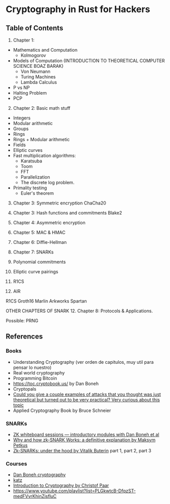 # Cryptography in Rust for Hackers

## Table of Contents

1. Chapter 1: 
- Mathematics and Computation 
    - Kolmogorov
- Models of Computation (INTRODUCTION TO THEORETICAL COMPUTER SCIENCE BOAZ BARAK)
    - Von Neumann
    - Turing Machines
    - Lambda Calculus
- P vs NP
- Halting Problem
- PCP

2. Chapter 2: Basic math stuff
- Integers
- Modular arithmetic
- Groups
- Rings
- Rings + Modular arithmetic
- Fields
- Elliptic curves
- Fast multiplication algorithms:
    - Karatsuba
    - Toom
    - FFT
    - Parallelization
    - The discrete log problem.
- Primality testing
    - Euler's theorem
 
3. Chapter 3: Symmetric encryption ChaCha20

4. Chapter 3: Hash functions and commitments Blake2

5. Chapter 4: Asymmetric encryption 

6. Chapter 5: MAC & HMAC

7. Chapter 6: Diffie-Hellman

8. Chapter 7: SNARKs

9. Polynomial commitments

10. Elliptic curve pairings

11. R1CS

12. AIR

R1CS
Groth16
Marlin
Arkworks
Spartan

OTHER CHAPTERS OF SNARK
12. Chapter 8: Protocols & Applications.

Possible: PRNG

## References

### Books

- Understanding Cryptography (ver orden de capitulos, muy util para pensar lo nuestro)
- Real world cryptography
- Programming Bitcoin
- <https://toc.cryptobook.us/> by Dan Boneh
- Cryptopals
- [Could you give a couple examples of attacks that you thought was just theoretical but turned out to be very practical? Very curious about this topic](https://news.ycombinator.com/item?id=23384227)
-  Applied Cryptography Book by Bruce Schneier

### SNARKs

- [ZK whiteboard sessions — introductory modules with Dan Boneh et al](https://zkhack.dev/whiteboard/)
- [Why and how zk-SNARK Works: a definitive explanation by Maksym Petkus](https://arxiv.org/pdf/1906.07221.pdf)
- [Zk-SNARKs: under the hood by Vitalik Buterin](https://medium.com/@VitalikButerin/zk-snarks-under-the-hood-b33151a013f6) part 1, part 2, part 3

### Courses

- [Dan Boneh cryptography](https://www.coursera.org/learn/cryptography)
- [katz](https://www.coursera.org/learn/crypto)
- [Introduction to Cryptography by Christof Paar](https://www.youtube.com/channel/UC1usFRN4LCMcfIV7UjHNuQg/videos?view=0&sort=da)
- <https://www.youtube.com/playlist?list=PLGkwtcB-DfpzST-medFVvrKhinZisfluC>

